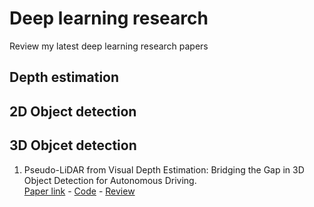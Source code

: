 # Deep learning research
Review my latest deep learning research papers 
## Depth estimation
## 2D Object detection
## 3D Objcet detection
1. Pseudo-LiDAR from Visual Depth Estimation: Bridging the Gap in 3D Object Detection for Autonomous Driving.</br>
[Paper link](https://arxiv.org/abs/1812.07179) - [Code](https://github.com/mileyan/pseudo_lidar) - [Review](https://github.com/AbdalaDiasse/Deep-learning-research/tree/master/paper-review/pseudo-lidar.md)

